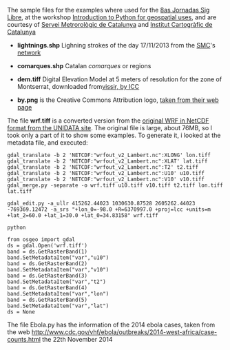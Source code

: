 The sample files for the examples where used for the [8as Jornadas Sig Libre](http://www.sigte.udg.edu/jornadassiglibre/), at the workshop [Introduction to Python for geospatial uses](https://github.com/rveciana/introduccion-python-geoespacial), and are courtesy of [Servei Metrorològic de Catalunya](http://www.meteo.cat) and [Institut Cartogràfic de Catalunya](http://www.icc.es/)

- **lightnings.shp** Lighning strokes of the day 17/11/2013 from the [SMC](http://www.meteo.cat)'s [network](http://www20.gencat.cat/portal/site/meteocat/menuitem.0733ee5bfae8638c5c121577b0c0e1a0/?vgnextoid=9a14c95252b67210VgnVCM1000008d0c1e0aRCRD&vgnextchannel=9a14c95252b67210VgnVCM1000008d0c1e0aRCRD&vgnextfmt=default)
- **comarques.shp** Catalan *comarques* or regions
- **dem.tiff** Digital Elevation Model at 5 meters of resolution for the zone of Montserrat, downloaded from[vissir, by ICC](http://www.icc.cat/vissir/)

- **by.png** is the Creative Commons Attribution logo, [taken from their web page](https://creativecommons.org/about/downloads)

The file **wrf.tiff** is a converted version from the [original WRF in NetCDF format from the UNIDATA site](http://www.unidata.ucar.edu/software/netcdf/examples/files.html). The original file is large, about 76MB, so I took only a part of it to show some examples. To generate it, i looked at the metadata file, and executed:

    gdal_translate -b 2 'NETCDF:"wrfout_v2_Lambert.nc":XLONG' lon.tiff
    gdal_translate -b 2 'NETCDF:"wrfout_v2_Lambert.nc":XLAT' lat.tiff
    gdal_translate -b 2 'NETCDF:"wrfout_v2_Lambert.nc":T2' t2.tiff
    gdal_translate -b 2 'NETCDF:"wrfout_v2_Lambert.nc":U10' u10.tiff
    gdal_translate -b 2 'NETCDF:"wrfout_v2_Lambert.nc":V10' v10.tiff
    gdal_merge.py -separate -o wrf.tiff u10.tiff v10.tiff t2.tiff lon.tiff lat.tiff

    gdal_edit.py -a_ullr 415262.44023 1030630.87528 2605262.44023 -769369.12472 -a_srs "+lon_0=-98.0 +R=6370997.0 +proj=lcc +units=m +lat_2=60.0 +lat_1=30.0 +lat_0=34.83158" wrf.tiff

    python

    from osgeo import gdal
    ds = gdal.Open('wrf.tiff')
    band = ds.GetRasterBand(1)
    band.SetMetadataItem("var","u10")
    band = ds.GetRasterBand(2)
    band.SetMetadataItem("var","v10")
    band = ds.GetRasterBand(3)
    band.SetMetadataItem("var","t2")
    band = ds.GetRasterBand(4)
    band.SetMetadataItem("var","lon")
    band = ds.GetRasterBand(5)
    band.SetMetadataItem("var","lat")
    ds = None

The file Ebola.py has the information of the 2014 ebola cases, taken from the web http://www.cdc.gov/vhf/ebola/outbreaks/2014-west-africa/case-counts.html the  22th November 2014